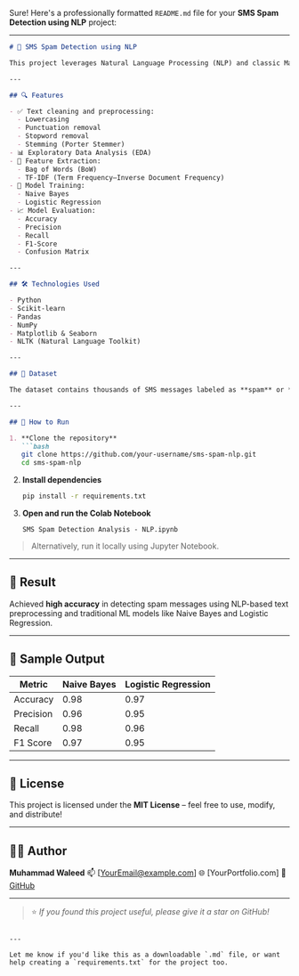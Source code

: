 Sure! Here's a professionally formatted `README.md` file for your **SMS Spam Detection using NLP** project:

---

````markdown
# 📩 SMS Spam Detection using NLP

This project leverages Natural Language Processing (NLP) and classic Machine Learning techniques to classify SMS messages as **spam** or **ham** (not spam).

---

## 🔍 Features

- ✅ Text cleaning and preprocessing:
  - Lowercasing
  - Punctuation removal
  - Stopword removal
  - Stemming (Porter Stemmer)
- 📊 Exploratory Data Analysis (EDA)
- 🧠 Feature Extraction:
  - Bag of Words (BoW)
  - TF-IDF (Term Frequency–Inverse Document Frequency)
- 🤖 Model Training:
  - Naive Bayes
  - Logistic Regression
- 📈 Model Evaluation:
  - Accuracy
  - Precision
  - Recall
  - F1-Score
  - Confusion Matrix

---

## 🛠️ Technologies Used

- Python
- Scikit-learn
- Pandas
- NumPy
- Matplotlib & Seaborn
- NLTK (Natural Language Toolkit)

---

## 📁 Dataset

The dataset contains thousands of SMS messages labeled as **spam** or **ham**. Each message is a labeled text entry used for training and evaluating the models.

---

## 🚀 How to Run

1. **Clone the repository**  
   ```bash
   git clone https://github.com/your-username/sms-spam-nlp.git
   cd sms-spam-nlp
````

2. **Install dependencies**

   ```bash
   pip install -r requirements.txt
   ```

3. **Open and run the Colab Notebook**

   ```
   SMS Spam Detection Analysis - NLP.ipynb
   ```

> Alternatively, run it locally using Jupyter Notebook.

---

## 📌 Result

Achieved **high accuracy** in detecting spam messages using NLP-based text preprocessing and traditional ML models like Naive Bayes and Logistic Regression.

---

## 📸 Sample Output

| Metric    | Naive Bayes | Logistic Regression |
| --------- | ----------- | ------------------- |
| Accuracy  | 0.98        | 0.97                |
| Precision | 0.96        | 0.95                |
| Recall    | 0.98        | 0.96                |
| F1 Score  | 0.97        | 0.95                |

---

## 📜 License

This project is licensed under the **MIT License** – feel free to use, modify, and distribute!

---

## 👨‍💻 Author

**Muhammad Waleed**
📫 \[[YourEmail@example.com](mailto:YourEmail@example.com)]
🌐 \[YourPortfolio.com]
🐙 [GitHub](https://github.com/your-username)

---

> ⭐ *If you found this project useful, please give it a star on GitHub!*

```

---

Let me know if you'd like this as a downloadable `.md` file, or want help creating a `requirements.txt` for the project too.
```
